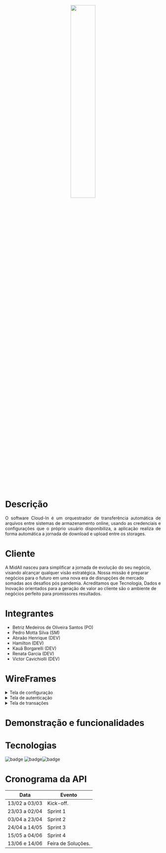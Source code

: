 <div align="center">
  <img src="https://user-images.githubusercontent.com/74321890/228393527-9bd20785-93b0-4da2-b774-97e81e59e6e4.svg" width="40%">
</div>

# Descrição

<div style="text-align: justify">
O software Cloud-In é um orquestrador de transferência automática de arquivos entre sistemas de armazenamento online, usando as credenciais e configurações que o próprio usuário disponibiliza, a aplicação realiza de forma automática a jornada de download e upload entre os storages.
</div>

# Cliente

A MidAll nasceu para simplificar a jornada de evolução do seu negócio, visando alcançar qualquer visão estratégica. Nossa missão é preparar negócios para o futuro em uma nova era de disrupções de mercado somadas aos desafios pós pandemia. Acreditamos que Tecnologia, Dados e Inovação orientados para a geração de valor ao cliente são o ambiente de negócios perfeito para promissores resultados.

# Integrantes

 - Betriz Medeiros de Oliveira Santos (PO)
 - Pedro Motta Silva (SM)
 - Abraão Henrique (DEV)
 - Hamilton (DEV)
 - Kauã Borgarelli (DEV)
 - Renata Garcia (DEV)
 - Victor Cavichiolli (DEV)

# WireFrames

</details>
<details><summary>Tela de configuração</summary>

 > <img src="https://user-images.githubusercontent.com/58821700/228653015-1c2e5727-abc6-4804-9e61-e3f04893dfb5.png" width="400" height="300"/> 
 > <img src="https://user-images.githubusercontent.com/58821700/228653155-43c086d4-1e86-4c12-89e8-001b31f4f895.png" width="400" height="300"/>

</details>
</details>
<details><summary>Tela de autenticação</summary>

 > <img src="https://user-images.githubusercontent.com/58821700/228652798-31f406c7-c212-44f0-9e8b-e8b54f9b2f08.png" width="400" height="300"/> 

</details>

</details>
<details><summary>Tela de transações</summary>

 > <img src="https://user-images.githubusercontent.com/58821700/228653383-68edf6f5-dddc-49e1-aac0-da59a0602a2a.png" width="400" height="300"/> 

</details>

# Demonstração e funcionalidades


# Tecnologias

 <img src="https://img.shields.io/badge/-Vue.js-4FC08D?logo=Vue.js&logoColor=white&style=for-the-badge" alt="badge"> <img src="https://img.shields.io/badge/-Flask-000000?logo=Flask&logoColor=white&style=for-the-badge" alt="badge"><img src="https://img.shields.io/badge/-MySQL-4479A1?logo=MYSQL&logoColor=white&style=for-the-badge" alt="badge">

# Cronograma da API

| Data | Evento |
| -------| --------- |
| 13/02 a 03/03 | Kick-off. |
| 23/03 a 02/04 | Sprint 1 |
| 03/04 a 23/04 | Sprint 2 |
| 24/04 a 14/05 | Sprint 3 |
| 15/05 a 04/06 | Sprint 4 |
| 13/06 e 14/06 | Feira de Soluções. |
